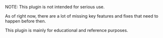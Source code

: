 NOTE: This plugin is not intended for serious use.

As of right now, there are a lot of missing key features and fixes that need to happen before then.

This plugin is mainly for educational and reference purposes.
